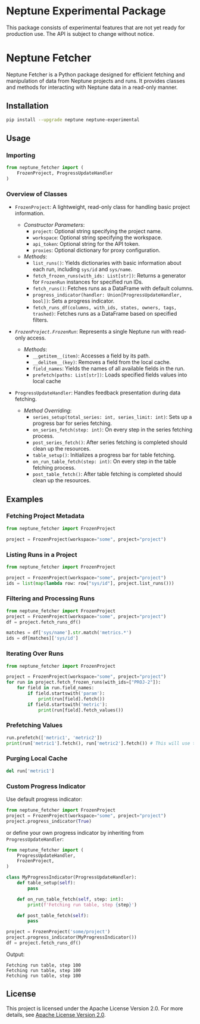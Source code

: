 # Neptune Experimental Package

This package consists of experimental features that are not yet ready for production use. The API is subject to change without notice.

# Neptune Fetcher

Neptune Fetcher is a Python package designed for efficient fetching and manipulation of data from Neptune projects and runs. It provides classes and methods for interacting with Neptune data in a read-only manner.

## Installation
```bash
pip install --upgrade neptune neptune-experimental
```

## Usage

### Importing
```python
from neptune_fetcher import (
    FrozenProject, ProgressUpdateHandler
)
```

### Overview of Classes
- `FrozenProject`: A lightweight, read-only class for handling basic project information.
    - _Constructor Parameters_:
        - `project`: Optional string specifying the project name.
        - `workspace`: Optional string specifying the workspace.
        - `api_token`: Optional string for the API token.
        - `proxies`: Optional dictionary for proxy configuration.
    - _Methods_:
        - `list_runs()`: Yields dictionaries with basic information about each run, including `sys/id` and `sys/name`.
        - `fetch_frozen_runs(with_ids: List[str])`: Returns a generator for `FrozenRun` instances for specified run IDs.
        - `fetch_runs()`: Fetches runs as a DataFrame with default columns.
        - `progress_indicator(handler: Union[ProgressUpdateHandler, bool])`: Sets a progress indicator.
        - `fetch_runs_df(columns, with_ids, states, owners, tags, trashed)`: Fetches runs as a DataFrame based on specified filters.

- _`FrozenProject.FrozenRun`_: Represents a single Neptune run with read-only access.
    - _Methods_:
        - `__getitem__(item)`: Accesses a field by its path.
        - `__delitem__(key)`: Removes a field from the local cache.
        - `field_names`: Yields the names of all available fields in the run.
        - `prefetch(paths: List[str])`: Loads specified fields values into local cache

- `ProgressUpdateHandler`: Handles feedback presentation during data fetching.
    - _Method Overriding_:
        - `series_setup(total_series: int, series_limit: int)`: Sets up a progress bar for series fetching.
        - `on_series_fetch(step: int)`: On every step in the series fetching process.
        - `post_series_fetch()`: After series fetching is completed should clean up the resources.
        - `table_setup()`: Initializes a progress bar for table fetching.
        - `on_run_table_fetch(step: int)`: On every step in the table fetching process.
        - `post_table_fetch()`: After table fetching is completed should clean up the resources.

## Examples
### Fetching Project Metadata

```python
from neptune_fetcher import FrozenProject

project = FrozenProject(workspace="some", project="project")
```

### Listing Runs in a Project

```python
from neptune_fetcher import FrozenProject

project = FrozenProject(workspace="some", project="project")
ids = list(map(lambda row: row["sys/id"], project.list_runs()))
```

### Filtering and Processing Runs

```python
from neptune_fetcher import FrozenProject
project = FrozenProject(workspace="some", project="project")
df = project.fetch_runs_df()

matches = df['sys/name'].str.match('metrics.*')
ids = df[matches]['sys/id']
```

### Iterating Over Runs

```python
from neptune_fetcher import FrozenProject

project = FrozenProject(workspace="some", project="project")
for run in project.fetch_frozen_runs(with_ids=["PROJ-2"]):
    for field in run.field_names:
        if field.startswith('param'):
            print(run[field].fetch())
        if field.startswith('metric'):
            print(run[field].fetch_values())
```

### Prefetching Values

```python
run.prefetch(['metric1', 'metric2'])
print(run['metric1'].fetch(), run['metric2'].fetch()) # This will use the local cache
```

### Purging Local Cache

```python
del run['metric1']
```

### Custom Progress Indicator

Use default progress indicator:

```python
from neptune_fetcher import FrozenProject
project = FrozenProject(workspace="some", project="project")
project.progress_indicator(True)
```

or define your own progress indicator by inheriting from `ProgressUpdateHandler`:

```python
from neptune_fetcher import (
    ProgressUpdateHandler,
    FrozenProject,
)

class MyProgressIndicator(ProgressUpdateHandler):
    def table_setup(self):
        pass

    def on_run_table_fetch(self, step: int):
        print(f'Fetching run table, step {step}')

    def post_table_fetch(self):
        pass

project = FrozenProject('some/project')
project.progress_indicator(MyProgressIndicator())
df = project.fetch_runs_df()
```
Output:
```text
Fetching run table, step 100
Fetching run table, step 100
Fetching run table, step 100
```

## License

This project is licensed under the Apache License Version 2.0. For more details, see [Apache License Version 2.0](http://www.apache.org/licenses/LICENSE-2.0).
